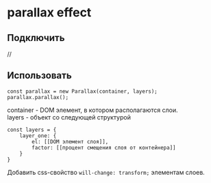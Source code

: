# parallax effect

## Подключить

//

## Использовать

```
const parallax = new Parallax(container, layers);
parallax.parallax();
```

container - DOM элемент, в котором располагаются слои.  
layers - объект со следующей структурой

```
const layers = {
    layer_one: {
        el: [[DOM элемент слоя]],
        factor: [[процент смещения слоя от контейнера]]
    }
}
```

Добавить css-свойство `will-change: transform;` элементам слоев.